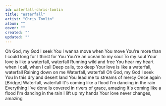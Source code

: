 ```yaml
---
id: waterfall-chris-tomlin
title: "Waterfall"
artist: "Chris Tomlin"
album: ""
cover: ""
created: ""
updated: ""
---
```


Oh God, my God I seek You
I wanna move when You move
You're more than I could long for
I thirst for You
You're an ocean to my soul
To my soul
Your love is like a waterfall, waterfall
Running wild and free
You hear my heart when I call, when I call
Deep calls, too deep
Your love is like a waterfall, waterfall
Raining down on me
Waterfall, waterfall
Oh God, my God I seek You
In this dry and desert land
You lead me to streams of mercy
Once again
[Bridge]
Waterfall, waterfall
It's coming like a flood
I'm dancing in the rain
Everything I've done
Is covered in rivers of grace, amazing
It's coming like a flood
I'm dancing in the rain
I lift up my hands
Your love never changes, amazing